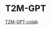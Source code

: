 
# T2M-GPT

[T2M-GPT-colab]


[T2M-GPT-colab]: https://colab.research.google.com/drive/1zllWDoKHgtTls4j6IbEQDJ-o0dunboDs?authuser=1

